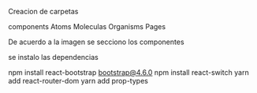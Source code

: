 Creacion de carpetas

components
    Atoms
    Moleculas
    Organisms
    Pages

De acuerdo a la imagen se secciono los componentes

se instalo las dependencias

npm install react-bootstrap bootstrap@4.6.0
npm install react-switch
yarn add react-router-dom
yarn add prop-types



